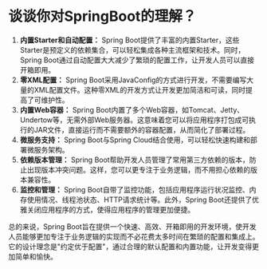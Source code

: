 # 谈谈你对SpringBoot的理解？

1. **内置Starter和自动配置：** Spring Boot提供了丰富的内置Starter，这些Starter是预定义的依赖集合，可以轻松集成各种主流框架和技术。同时，Spring Boot通过自动配置大大减少了繁琐的配置工作，让开发人员可以直接开箱即用。
2. **零XML配置：** Spring Boot采用JavaConfig的方式进行开发，不需要编写大量的XML配置文件。这种零XML的开发方式让开发更加简洁和可读，同时提高了可维护性。
3. **内置Web容器：** Spring Boot内置了多个Web容器，如Tomcat、Jetty、Undertow等，无需外部Web服务器。这意味着您可以将应用程序打包成可执行的JAR文件，直接运行而不需要额外的容器配置，从而简化了部署过程。
4. **微服务支持：** Spring Boot与Spring Cloud结合使用，可以轻松快速构建和部署微服务架构。
5. **依赖版本管理：** Spring Boot帮助开发人员管理了常用第三方依赖的版本，防止出现版本冲突问题。这样，您可以更专注于业务逻辑，而不用担心依赖的版本兼容性。
6. **监控和管理：** Spring Boot自带了监控功能，包括应用程序运行状况监控、内存使用情况、线程池状态、HTTP请求统计等。此外，Spring Boot还提供了优雅关闭应用程序的方式，使得应用程序的管理更加便捷。

总的来说，Spring Boot旨在提供一个快速、高效、开箱即用的开发环境，使开发人员能够更加专注于业务逻辑的实现而不必花费太多时间在繁琐的配置和集成上。它的设计理念是"约定优于配置"，通过合理的默认配置和内置功能，让开发变得更加简单和愉快。
